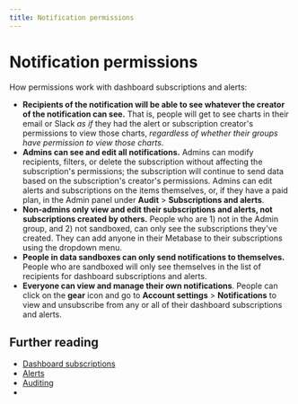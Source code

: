 ```yaml
---
title: Notification permissions
---
```


# Notification permissions

How permissions work with dashboard subscriptions and alerts:

- **Recipients of the notification will be able to see whatever the creator of the notification can see.** That is, people will get to see charts in their email or Slack _as if_ they had the alert or subscription creator's permissions to view those charts, _regardless of whether their groups have permission to view those charts_.
- **Admins can see and edit all notifications.** Admins can modify recipients, filters, or delete the subscription without affecting the subscription's permissions; the subscription will continue to send data based on the subscription's creator's permissions. Admins can edit alerts and subscriptions on the items themselves, or, if they have a paid plan, in the Admin panel under **Audit** > **Subscriptions and alerts**. 
- **Non-admins only view and edit their subscriptions and alerts, not subscriptions created by others.** People who are 1) not in the Admin group, and 2) not sandboxed, can only see the subscriptions they've created. They can add anyone in their Metabase to their subscriptions using the dropdown menu.
- **People in data sandboxes can only send notifications to themselves.** People who are sandboxed will only see themselves in the list of recipients for dashboard subscriptions and alerts.
- **Everyone can view and manage their own notifications**. People can click on the **gear** icon and go to **Account settings** > **Notifications** to view and unsubscribe from any or all of their dashboard subscriptions and alerts.

## Further reading

- [Dashboard subscriptions](../dashboards/subscriptions.md)
- [Alerts](../questions/sharing/alerts.md)
- [Auditing](../usage-and-performance-tools/audit.md)
- 

